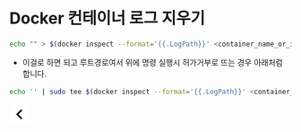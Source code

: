 # Docker 컨테이너 로그 지우기

```bash
echo "" > $(docker inspect --format='{{.LogPath}}' <container_name_or_id>)
```

* 이걸로 하면 되고 루트경로여서 위에 명령 실행시 허가거부로 뜨는 경우 아래처럼 합니다.

```bash
echo '' | sudo tee $(docker inspect --format='{{.LogPath}}' <container_name_or_id>)
```

[![back](../resources/leftback.png)](..)
